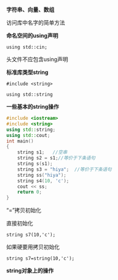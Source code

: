 **字符串、向量、数组**

访问库中名字的简单方法

**命名空间的using声明**

`using std::cin;`

头文件不应包含using声明

**标准库类型string**

`#include <string>`

`using std::string`

**一些基本的string操作**

~~~c++
#include <iostream>
#include <string>
using std::string;
using std::cout;
int main()
{
    string s1;   //空串
    string s2 = s1;//等价于下条语句
    string s(s1);
    string s3 = "hiya";  //等价于下条语句
    string ss("hiya");
    string s4(10, 'c');
    cout << ss;
    return 0;
}
~~~

“=”拷贝初始化

直接初始化

`string s7(10,'c');`

如果硬要用拷贝初始化

`string s7=string(10,'c');`

**string对象上的操作**